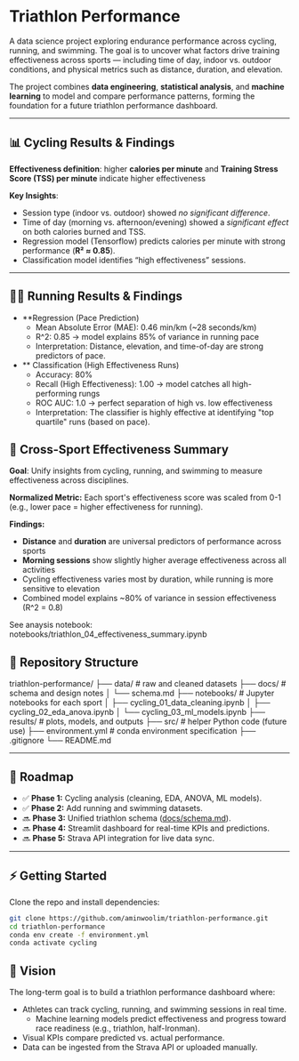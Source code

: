 # Triathlon Performance

A data science project exploring endurance performance across cycling, running, and swimming.
The goal is to uncover what factors drive training effectiveness across sports — including time of day, indoor vs. outdoor conditions, and physical metrics such as distance, duration, and elevation.

The project combines **data engineering**, **statistical analysis**, and **machine learning** to model and compare performance patterns, forming the foundation for a future triathlon performance dashboard.

---

## 📊 Cycling Results & Findings

**Effectiveness definition**: higher **calories per minute** and **Training Stress Score (TSS) per minute** indicate higher effectiveness  

**Key Insights**:  
  - Session type (indoor vs. outdoor) showed *no significant difference*.  
  - Time of day (morning vs. afternoon/evening) showed a *significant effect* on both calories burned and TSS.  
  - Regression model (Tensorflow) predicts calories per minute with strong performance (**R² ≈ 0.85**).  
  - Classification model identifies “high effectiveness” sessions.

---

## 🏃🏻 Running Results & Findings
- **Regression (Pace Prediction)
	- Mean Absolute Error (MAE): 0.46 min/km (~28 seconds/km)
   	- R^2: 0.85 -> model explains 85% of variance in running pace
   	- Interpretation: Distance, elevation, and time-of-day are strong predictors of pace.
- ** Classification (High Effectiveness Runs)
  	- Accuracy: 80%
  	- Recall (High Effectiveness): 1.00 -> model catches all high-performing rungs
  	- ROC AUC: 1.0 -> perfect separation of high vs. low effectiveness
  	- Interpretation: The classifier is highly effective at identifying "top quartile" runs (based on pace).

## 🥇 Cross-Sport Effectiveness Summary

**Goal**: Unify insights from cycling, running, and swimming to measure effectiveness across disciplines.

**Normalized Metric:**
Each sport's effectiveness score was scaled from 0-1 (e.g., lower pace = higher effectiveness for running).

**Findings:**
- **Distance** and **duration** are universal predictors of performance across sports
- **Morning sessions** show slightly higher average effectiveness across all activities
- Cycling effectiveness varies most by duration, while running is more sensitive to elevation
- Combined model explains ~80% of variance in session effectiveness (R^2 = 0.8)

See anaysis notebook:
notebooks/triathlon_04_effectiveness_summary.ipynb

## 📂 Repository Structure

triathlon-performance/
├── data/              # raw and cleaned datasets
├── docs/              # schema and design notes
│   └── schema.md
├── notebooks/         # Jupyter notebooks for each sport
│   ├── cycling_01_data_cleaning.ipynb
│   ├── cycling_02_eda_anova.ipynb
│   └── cycling_03_ml_models.ipynb
├── results/           # plots, models, and outputs
├── src/               # helper Python code (future use)
├── environment.yml    # conda environment specification
├── .gitignore
└── README.md

---

## 🚀 Roadmap

- ✅ **Phase 1:** Cycling analysis (cleaning, EDA, ANOVA, ML models).  
- ✅ **Phase 2:** Add running and swimming datasets.  
- 🔜 **Phase 3:** Unified triathlon schema ([docs/schema.md](docs/schema.md)).  
- 🔜 **Phase 4:** Streamlit dashboard for real-time KPIs and predictions.  
- 🔜 **Phase 5:** Strava API integration for live data sync.  

---

## ⚡ Getting Started

Clone the repo and install dependencies:

```bash
git clone https://github.com/aminwoolim/triathlon-performance.git
cd triathlon-performance
conda env create -f environment.yml
conda activate cycling
```

## 🎯 Vision

The long-term goal is to build a triathlon performance dashboard where:
  - Athletes can track cycling, running, and swimming sessions in real time.
	- Machine learning models predict effectiveness and progress toward race readiness (e.g., triathlon, half-Ironman).
  - Visual KPIs compare predicted vs. actual performance.
  - Data can be ingested from the Strava API or uploaded manually.
